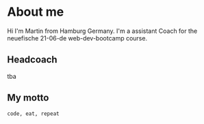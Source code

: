 # About me
Hi I'm Martin from Hamburg Germany. I'm a assistant Coach for the neuefische 21-06-de web-dev-bootcamp course.

## Headcoach
tba

## My motto
`code, eat, repeat`
